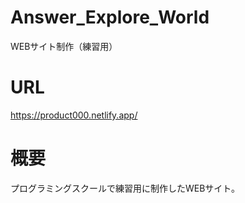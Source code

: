 # Answer_Explore_World
WEBサイト制作（練習用）

# URL
https://product000.netlify.app/

# 概要
プログラミングスクールで練習用に制作したWEBサイト。
